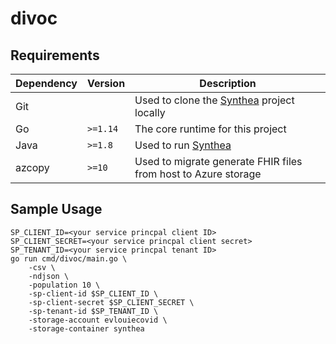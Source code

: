 # divoc

## Requirements

| Dependency | Version  | Description                                                                             |
| ---------- | -------- | --------------------------------------------------------------------------------------- |
| Git        |          | Used to clone the [Synthea](https://github.com/synthetichealth/synthea) project locally |
| Go         | `>=1.14` | The core runtime for this project                                                       |
| Java       | `>=1.8`  | Used to run [Synthea](https://github.com/synthetichealth/synthea)                       |
| azcopy     | `>=10`   | Used to migrate generate FHIR files from host to Azure storage                          |

## Sample Usage

```shell script
SP_CLIENT_ID=<your service princpal client ID>
SP_CLIENT_SECRET=<your service princpal client secret>
SP_TENANT_ID=<your service princpal tenant ID>
go run cmd/divoc/main.go \
    -csv \
    -ndjson \
    -population 10 \
    -sp-client-id $SP_CLIENT_ID \
    -sp-client-secret $SP_CLIENT_SECRET \
    -sp-tenant-id $SP_TENANT_ID \
    -storage-account evlouiecovid \
    -storage-container synthea
```
